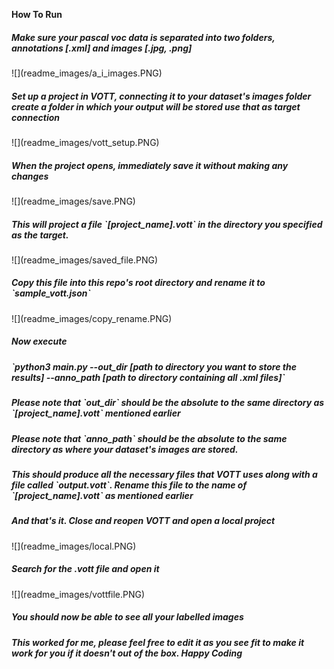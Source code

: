 **How To Run**

<h5>Make sure your pascal voc data is separated into two folders, annotations [.xml] and images [.jpg, .png]</h3>
![](readme_images/a_i_images.PNG)
<h5>Set up a project in VOTT, connecting it to your dataset's images folder create a folder in which your output will be stored use that as target connection</h5>
![](readme_images/vott_setup.PNG)

<h5>When the project opens, immediately save it without making any changes</h5>
![](readme_images/save.PNG)

<h5>This will project a file `[project_name].vott` in the directory you specified as the target.</h5>
![](readme_images/saved_file.PNG)

<h5>Copy this file into this repo's root directory and rename it to `sample_vott.json` </h5>
![](readme_images/copy_rename.PNG)

<h5>Now execute</h5>
<h5>`python3 main.py --out_dir [path to directory you want to store the results]  --anno_path [path to directory containing all .xml files]`</h5>

<h5>Please note that `out_dir` should be the absolute to the same directory as `[project_name].vott` mentioned earlier</h5>
<h5>Please note that `anno_path` should be the absolute to the same directory as where your dataset's images are stored.</h5>

<h5>This should produce all the necessary files that VOTT uses along with a file called `output.vott`. Rename this file to the name of `[project_name].vott` as mentioned earlier</h5>

<h5>And that's it. Close and reopen VOTT and open a local project</h5>
![](readme_images/local.PNG)

<h5>Search for the .vott file and open it</h5>
![](readme_images/vottfile.PNG)

<h5>You should now be able to see all your labelled images</h5>
<h5>This worked for me, please feel free to edit it as you see fit to make it work for you if it doesn't out of the box. Happy Coding</h5>
